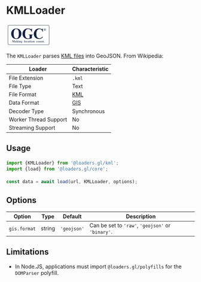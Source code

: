 # KMLLoader

![ogc-logo](../../../images/logos/ogc-logo-60.png)

The `KMLLoader` parses [KML files][kml_wikipedia] into GeoJSON. From Wikipedia:

| Loader                | Characteristic                             |
| --------------------- | ------------------------------------------ |
| File Extension        | `.kml`                                     |
| File Type             | Text                                       |
| File Format           | [KML][kml_wikipedia]                       |
| Data Format           | [GIS](/docs/specifications/category-gis) |
| Decoder Type          | Synchronous                                |
| Worker Thread Support | No                                         |
| Streaming Support     | No                                         |

[kml_wikipedia]: https://en.wikipedia.org/wiki/Keyhole_Markup_Language

## Usage

```typescript
import {KMLLoader} from '@loaders.gl/kml';
import {load} from '@loaders.gl/core';

const data = await load(url, KMLLoader, options);
```

## Options

| Option       | Type   | Default     | Description                                       |
| ------------ | ------ | ----------- | ------------------------------------------------- |
| `gis.format` | string | `'geojson'` | Can be set to `'raw'`, `'geojson'` or `'binary'`. |

## Limitations

- In Node.JS, applications must import `@loaders.gl/polyfills` for the `DOMParser` polyfill.
